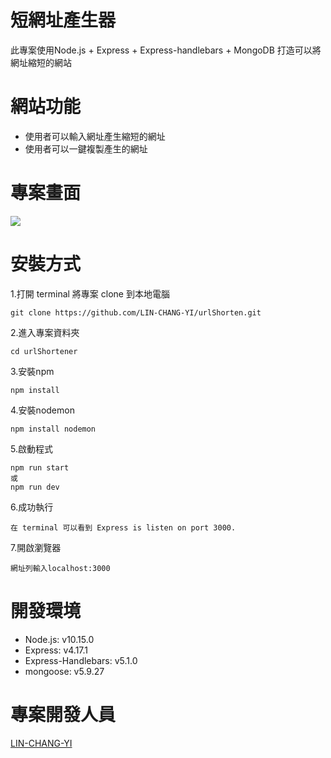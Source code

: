 # 短網址產生器
此專案使用Node.js + Express + Express-handlebars + MongoDB 打造可以將網址縮短的網站
# 網站功能
+ 使用者可以輸入網址產生縮短的網址
+ 使用者可以一鍵複製產生的網址
# 專案畫面
![](https://upload.cc/i1/2020/08/08/4dkQts.png)
# 安裝方式
1.打開 terminal 將專案 clone 到本地電腦
```
git clone https://github.com/LIN-CHANG-YI/urlShorten.git
```
2.進入專案資料夾
```
cd urlShortener
```
3.安裝npm
```
npm install
```
4.安裝nodemon
```
npm install nodemon
```
5.啟動程式
```
npm run start
或
npm run dev
```
6.成功執行
```
在 terminal 可以看到 Express is listen on port 3000.
```
7.開啟瀏覽器
```
網址列輸入localhost:3000
```
# 開發環境
+ Node.js: v10.15.0
+ Express: v4.17.1
+ Express-Handlebars: v5.1.0
+ mongoose: v5.9.27
# 專案開發人員
[LIN-CHANG-YI](https://github.com/LIN-CHANG-YI)
